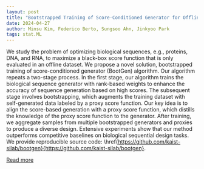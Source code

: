 ```yaml
---
layout: post
title: "Bootstrapped Training of Score-Conditioned Generator for Offline Design of Biological Sequences"
date: 2024-04-27
author: Minsu Kim, Federico Berto, Sungsoo Ahn, Jinkyoo Park
tags: stat.ML
---
```


We study the problem of optimizing biological sequences, e.g., proteins, DNA, and RNA, to maximize a black-box score function that is only evaluated in an offline dataset. We propose a novel solution, bootstrapped training of score-conditioned generator (BootGen) algorithm. Our algorithm repeats a two-stage process. In the first stage, our algorithm trains the biological sequence generator with rank-based weights to enhance the accuracy of sequence generation based on high scores. The subsequent stage involves bootstrapping, which augments the training dataset with self-generated data labeled by a proxy score function. Our key idea is to align the score-based generation with a proxy score function, which distills the knowledge of the proxy score function to the generator. After training, we aggregate samples from multiple bootstrapped generators and proxies to produce a diverse design. Extensive experiments show that our method outperforms competitive baselines on biological sequential design tasks. We provide reproducible source code: \href{https://github.com/kaist-silab/bootgen}{https://github.com/kaist-silab/bootgen}.

[Read more](https://arxiv.org/abs/2306.03111)